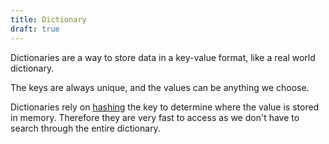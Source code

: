 ```yaml
---
title: Dictionary
draft: true
---
```

Dictionaries are a way to store data in a key-value format, like a real world dictionary.

The keys are always unique, and the values can be anything we choose.

Dictionaries rely on [hashing](./hashing.md) the key to determine where the value is stored in memory. Therefore they are very fast to access as we don't have to search through the entire dictionary.
